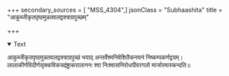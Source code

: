+++
secondary_sources = [ "MSS_4304",]
jsonClass = "Subhaashita"
title = "आकुब्जीकृतपृष्ठमुन्नतवलद्वक्त्राग्रपुच्छम्"

+++

<details open><summary>Text</summary>

आकुब्जीकृतपृष्ठमुन्नतवलद्वक्त्राग्रपुच्छं भयाद् अन्तर्वेश्मनिवेशितैकनयनं निष्कम्पकर्णद्वयम्।  
लालाकीर्णविदीर्णसृक्कविकचद्दंष्ट्राकरालाननः श्वा निःश्वासनिरोधपीवरगलो मार्जारमास्कन्दति॥
</details>
